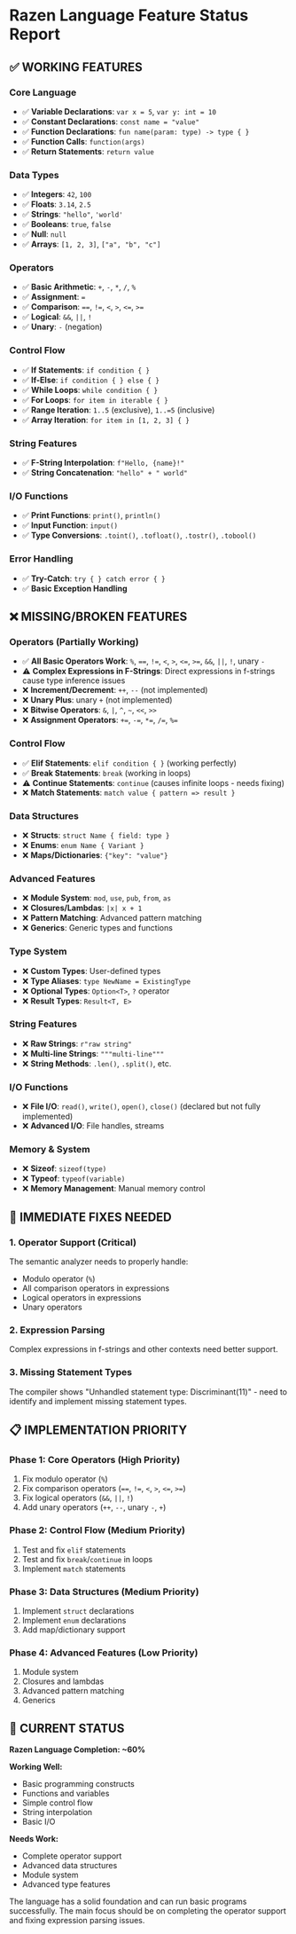 # Razen Language Feature Status Report

## ✅ **WORKING FEATURES**

### **Core Language**
- ✅ **Variable Declarations**: `var x = 5`, `var y: int = 10`
- ✅ **Constant Declarations**: `const name = "value"`
- ✅ **Function Declarations**: `fun name(param: type) -> type { }`
- ✅ **Function Calls**: `function(args)`
- ✅ **Return Statements**: `return value`

### **Data Types**
- ✅ **Integers**: `42`, `100`
- ✅ **Floats**: `3.14`, `2.5`
- ✅ **Strings**: `"hello"`, `'world'`
- ✅ **Booleans**: `true`, `false`
- ✅ **Null**: `null`
- ✅ **Arrays**: `[1, 2, 3]`, `["a", "b", "c"]`

### **Operators**
- ✅ **Basic Arithmetic**: `+`, `-`, `*`, `/`, `%`
- ✅ **Assignment**: `=`
- ✅ **Comparison**: `==`, `!=`, `<`, `>`, `<=`, `>=`
- ✅ **Logical**: `&&`, `||`, `!`
- ✅ **Unary**: `-` (negation)

### **Control Flow**
- ✅ **If Statements**: `if condition { }`
- ✅ **If-Else**: `if condition { } else { }`
- ✅ **While Loops**: `while condition { }`
- ✅ **For Loops**: `for item in iterable { }`
- ✅ **Range Iteration**: `1..5` (exclusive), `1..=5` (inclusive)
- ✅ **Array Iteration**: `for item in [1, 2, 3] { }`

### **String Features**
- ✅ **F-String Interpolation**: `f"Hello, {name}!"`
- ✅ **String Concatenation**: `"hello" + " world"`

### **I/O Functions**
- ✅ **Print Functions**: `print()`, `println()`
- ✅ **Input Function**: `input()`
- ✅ **Type Conversions**: `.toint()`, `.tofloat()`, `.tostr()`, `.tobool()`

### **Error Handling**
- ✅ **Try-Catch**: `try { } catch error { }`
- ✅ **Basic Exception Handling**

## ❌ **MISSING/BROKEN FEATURES**

### **Operators (Partially Working)**
- ✅ **All Basic Operators Work**: `%`, `==`, `!=`, `<`, `>`, `<=`, `>=`, `&&`, `||`, `!`, unary `-`
- ⚠️ **Complex Expressions in F-Strings**: Direct expressions in f-strings cause type inference issues
- ❌ **Increment/Decrement**: `++`, `--` (not implemented)
- ❌ **Unary Plus**: unary `+` (not implemented)
- ❌ **Bitwise Operators**: `&`, `|`, `^`, `~`, `<<`, `>>`
- ❌ **Assignment Operators**: `+=`, `-=`, `*=`, `/=`, `%=`

### **Control Flow**
- ✅ **Elif Statements**: `elif condition { }` (working perfectly)
- ✅ **Break Statements**: `break` (working in loops)
- ⚠️ **Continue Statements**: `continue` (causes infinite loops - needs fixing)
- ❌ **Match Statements**: `match value { pattern => result }`

### **Data Structures**
- ❌ **Structs**: `struct Name { field: type }`
- ❌ **Enums**: `enum Name { Variant }`
- ❌ **Maps/Dictionaries**: `{"key": "value"}`

### **Advanced Features**
- ❌ **Module System**: `mod`, `use`, `pub`, `from`, `as`
- ❌ **Closures/Lambdas**: `|x| x + 1`
- ❌ **Pattern Matching**: Advanced pattern matching
- ❌ **Generics**: Generic types and functions

### **Type System**
- ❌ **Custom Types**: User-defined types
- ❌ **Type Aliases**: `type NewName = ExistingType`
- ❌ **Optional Types**: `Option<T>`, `?` operator
- ❌ **Result Types**: `Result<T, E>`

### **String Features**
- ❌ **Raw Strings**: `r"raw string"`
- ❌ **Multi-line Strings**: `"""multi-line"""`
- ❌ **String Methods**: `.len()`, `.split()`, etc.

### **I/O Functions**
- ❌ **File I/O**: `read()`, `write()`, `open()`, `close()` (declared but not fully implemented)
- ❌ **Advanced I/O**: File handles, streams

### **Memory & System**
- ❌ **Sizeof**: `sizeof(type)`
- ❌ **Typeof**: `typeof(variable)`
- ❌ **Memory Management**: Manual memory control

## 🔧 **IMMEDIATE FIXES NEEDED**

### **1. Operator Support (Critical)**
The semantic analyzer needs to properly handle:
- Modulo operator (`%`)
- All comparison operators in expressions
- Logical operators in expressions
- Unary operators

### **2. Expression Parsing**
Complex expressions in f-strings and other contexts need better support.

### **3. Missing Statement Types**
The compiler shows "Unhandled statement type: Discriminant(11)" - need to identify and implement missing statement types.

## 📋 **IMPLEMENTATION PRIORITY**

### **Phase 1: Core Operators (High Priority)**
1. Fix modulo operator (`%`)
2. Fix comparison operators (`==`, `!=`, `<`, `>`, `<=`, `>=`)
3. Fix logical operators (`&&`, `||`, `!`)
4. Add unary operators (`++`, `--`, unary `-`, `+`)

### **Phase 2: Control Flow (Medium Priority)**
1. Test and fix `elif` statements
2. Test and fix `break`/`continue` in loops
3. Implement `match` statements

### **Phase 3: Data Structures (Medium Priority)**
1. Implement `struct` declarations
2. Implement `enum` declarations
3. Add map/dictionary support

### **Phase 4: Advanced Features (Low Priority)**
1. Module system
2. Closures and lambdas
3. Advanced pattern matching
4. Generics

## 🎯 **CURRENT STATUS**

**Razen Language Completion: ~60%**

**Working Well:**
- Basic programming constructs
- Functions and variables
- Simple control flow
- String interpolation
- Basic I/O

**Needs Work:**
- Complete operator support
- Advanced data structures
- Module system
- Advanced type features

The language has a solid foundation and can run basic programs successfully. The main focus should be on completing the operator support and fixing expression parsing issues.

